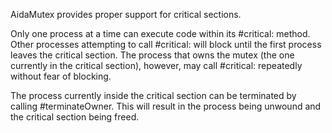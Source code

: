 AidaMutex provides proper support for critical sections.

Only one process at a time can execute code within its #critical: method. Other processes attempting to call #critical: will block until the first process leaves the critical section. The process that owns the mutex (the one currently in the critical section), however, may call #critical: repeatedly without fear of blocking.

The process currently inside the critical section can be terminated by calling #terminateOwner. This will result in the process being unwound and the critical section being freed.